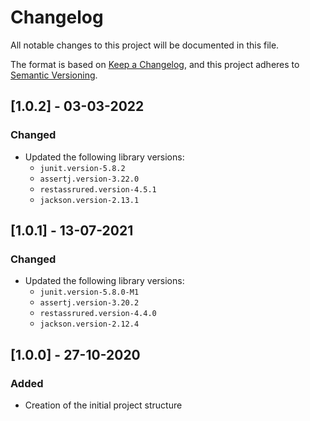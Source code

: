 # Changelog
All notable changes to this project will be documented in this file.

The format is based on [Keep a Changelog](https://keepachangelog.com/en/1.0.0/),
and this project adheres to [Semantic Versioning](https://semver.org/spec/v2.0.0.html).

## [1.0.2] - 03-03-2022

### Changed
- Updated the following library versions:
    - `junit.version-5.8.2`
    - `assertj.version-3.22.0`
    - `restassrured.version-4.5.1`
    - `jackson.version-2.13.1`

## [1.0.1] - 13-07-2021

### Changed
- Updated the following library versions:
  - `junit.version-5.8.0-M1`
  - `assertj.version-3.20.2`
  - `restassrured.version-4.4.0`
  - `jackson.version-2.12.4`

## [1.0.0] - 27-10-2020

### Added
- Creation of the initial project structure
